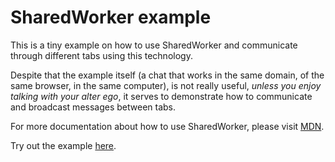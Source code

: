 SharedWorker example
====================

This is a tiny example on how to use SharedWorker and communicate through different tabs using this technology.

Despite that the example itself (a chat that works in the same domain, of the same browser, in the same computer), is not really useful, _unless you enjoy talking with your alter ego_, it serves to demonstrate how to communicate and broadcast messages between tabs.

For more documentation about how to use SharedWorker, please visit [MDN](https://developer.mozilla.org/en-US/docs/Web/API/SharedWorker).

Try out the example [here](http://arcturus.github.io/sharedworker_chat/).
